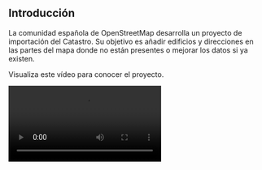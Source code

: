 <script>
  import { Button, Video } from 'flowbite-svelte'
  import { ChevronRight } from 'svelte-heros-v2'

  import { goto } from '$app/navigation'

  export let user

  function next() {
    goto('/learn/login')
  }
</script>

## Introducción

La comunidad española de OpenStreetMap desarrolla un proyecto de importación
del Catastro. Su objetivo es añadir edificios y direcciones en las partes del
mapa donde no están presentes o mejorar los datos si ya existen.

Visualiza este vídeo para conocer el proyecto.

<Video src="/src/lib/videos/1intro-catastro.webm" controls trackSrc="1intro-catastro.webm" />

Conoce como debes registrarte para participar
<Button color="primary" on:click={next}>
  Continuar <ChevronRight/>
</Button>
